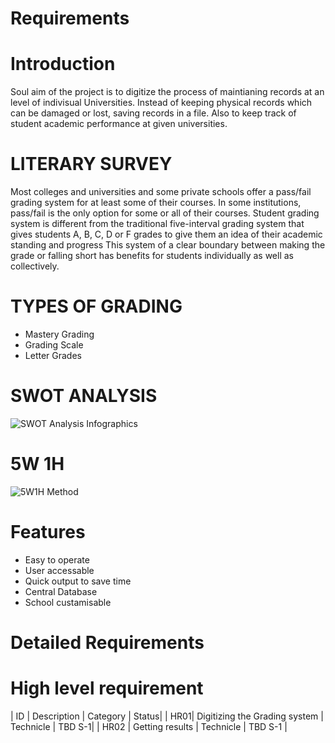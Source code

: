 # Requirements

# Introduction

Soul aim of the project is to digitize the process of maintianing records at an level of indivisual Universities. Instead of keeping physical records which can be damaged or lost, saving records in a file. Also to keep track of student academic performance at given universities.

# LITERARY SURVEY
Most colleges and universities and some private schools offer a pass/fail grading system for at least some of their courses. In some institutions, pass/fail is the only option for some or all of their courses. Student grading system is different from the traditional five-interval grading system that gives students A, B, C, D or F grades to give them an idea of their academic standing and progress This system of a clear boundary between making the grade or falling short has benefits for students individually as well as collectively. 

 # TYPES OF GRADING 
- Mastery Grading 
- Grading Scale 
- Letter Grades

# SWOT ANALYSIS
![SWOT Analysis Infographics](https://user-images.githubusercontent.com/46382398/152668956-c71085a1-1df7-453f-b5e0-21c9a13ecdd3.png)

# 5W 1H 
![5W1H Method](https://user-images.githubusercontent.com/46382398/152668964-86c6e42a-31d0-4632-8bf8-4d43554abff8.png)

# Features
- Easy to operate
- User accessable
- Quick output to save time
- Central Database
- School custamisable


# Detailed Requirements
 # High level requirement
 
| ID | Description | Category | Status|
| HR01| Digitizing the Grading system | Technicle | TBD S-1|
| HR02 | Getting results | Technicle | TBD S-1 |
